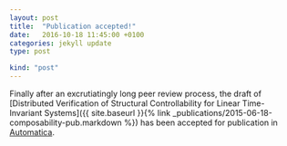 ```yaml
---
layout: post
title:  "Publication accepted!"
date:   2016-10-18 11:45:00 +0100
categories: jekyll update
type: post

kind: "post"
---
```


Finally after an excrutiatingly long peer review process, the draft of [Distributed Verification of Structural Controllability for Linear Time-Invariant Systems]({{ site.baseurl }}{% link _publications/2015-06-18-composability-pub.markdown %}) has been accepted for publication in [Automatica].

[Automatica]:http://www.journals.elsevier.com/automatica/
